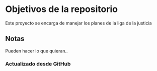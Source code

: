 # Objetivos de la repositorio

Este proyecto se encarga de manejar los planes de la liga de la justicia


## Notas
Pueden hacer lo que quieran..

### Actualizado desde GitHub
